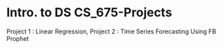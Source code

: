 # Intro. to DS CS_675-Projects
 Project 1 : Linear Regression, Project 2 : Time Series Forecasting Using FB Prophet

